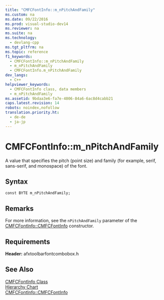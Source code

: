 ```yaml
---
title: "CMFCFontInfo::m_nPitchAndFamily"
ms.custom: na
ms.date: 09/22/2016
ms.prod: visual-studio-dev14
ms.reviewer: na
ms.suite: na
ms.technology: 
  - devlang-cpp
ms.tgt_pltfrm: na
ms.topic: reference
f1_keywords: 
  - CMFCFontInfo::m_nPitchAndFamily
  - m_nPitchAndFamily
  - CMFCFontInfo.m_nPitchAndFamily
dev_langs: 
  - C++
helpviewer_keywords: 
  - CMFCFontInfo class, data members
  - m_nPitchAndFamily
ms.assetid: 9bdaa3e6-fa7e-4006-84a6-6ac8d4cabb21
caps.latest.revision: 14
robots: noindex,nofollow
translation.priority.ht: 
  - de-de
  - ja-jp
---
```

# CMFCFontInfo::m_nPitchAndFamily
A value that specifies the pitch (point size) and family (for example, serif, sans-serif, and monospace) of the font.  
  
## Syntax  
  
```  
const BYTE m_nPitchAndFamily;  
```  
  
## Remarks  
 For more information, see the `nPitchAndFamily` parameter of the [CMFCFontInfo::CMFCFontInfo](../vs140/cmfcfontinfo--cmfcfontinfo.md) constructor.  
  
## Requirements  
 **Header:** afxtoolbarfontcombobox.h  
  
## See Also  
 [CMFCFontInfo Class](../vs140/cmfcfontinfo-class.md)   
 [Hierarchy Chart](../vs140/hierarchy-chart.md)   
 [CMFCFontInfo::CMFCFontInfo](../vs140/cmfcfontinfo--cmfcfontinfo.md)